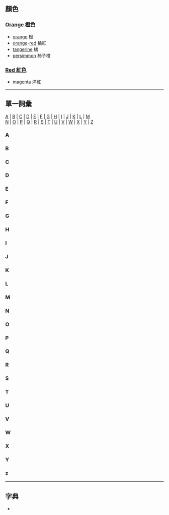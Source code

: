 ## 顏色
### [Orange 橙色](https://zh.wikipedia.org/wiki/Category:%E6%A9%99%E8%89%B2%E7%B3%BB)
- [orange](https://tw.dictionary.search.yahoo.com/search?p=orange) 橙
- [orange](https://tw.dictionary.search.yahoo.com/search?p=orange)-[red](https://tw.dictionary.search.yahoo.com/search?p=red) 橘紅
- [tangerine](https://tw.dictionary.search.yahoo.com/search?p=tangerine) 橘
- [persimmon](https://tw.dictionary.search.yahoo.com/search?p=persimmon) 柿子橙

### [Red 紅色](https://zh.wikipedia.org/wiki/Category:%E7%B4%85%E8%89%B2%E7%B3%BB)
- [magenta](https://tw.dictionary.search.yahoo.com/search?p=magenta) 洋紅

<hr>

## 單一詞彙
[A](#A) | [B](#B) | [C](#C) | [D](#D) | [E](#E) | [F](#F) | [G](#G) | [H](#H) | [I](#I) | [J](#J) | [K](#K) | [L](#L) | [M](#M)<br>
 [N](#N) | [O](#O) | [P](#P) | [Q](#Q) | [R](#R) | [S](#S) | [T](#T) | [U](#U) | [V](#V) | [W](#W) | [X](#X) | [Y](#Y) | [Z](#Z)

### A


### B


### C


### D


### E


### F


### G


### H


### I


### J


### K


### L


### M


### N


### O


### P


### Q


### R


### S


### T


### U


### V


### W


### X


### Y


### z



---

## 字典
- 

